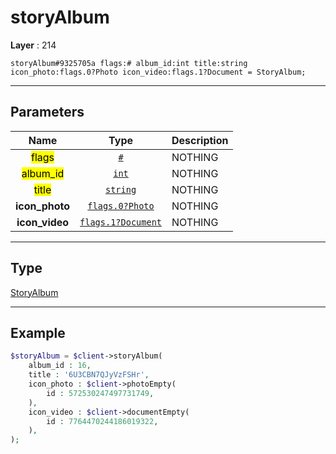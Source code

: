 # storyAlbum

**Layer** : 214

```tl
storyAlbum#9325705a flags:# album_id:int title:string icon_photo:flags.0?Photo icon_video:flags.1?Document = StoryAlbum;
```

---

## Parameters

| Name | Type | Description |
| :---: | :---: | :--- |
| <mark>flags</mark> | [`#`](type/#) | NOTHING |
| <mark>album_id</mark> | [`int`](type/int) | NOTHING |
| <mark>title</mark> | [`string`](type/string) | NOTHING |
| **icon_photo** | [`flags.0?Photo`](type/Photo) | NOTHING |
| **icon_video** | [`flags.1?Document`](type/Document) | NOTHING |

---

## Type

[StoryAlbum](type/StoryAlbum)

---

## Example

```php
$storyAlbum = $client->storyAlbum(
	album_id : 16,
	title : '6U3CBN7QJyVzFSHr',
	icon_photo : $client->photoEmpty(
		id : 572530247497731749,
	),
	icon_video : $client->documentEmpty(
		id : 7764470244186019322,
	),
);
```